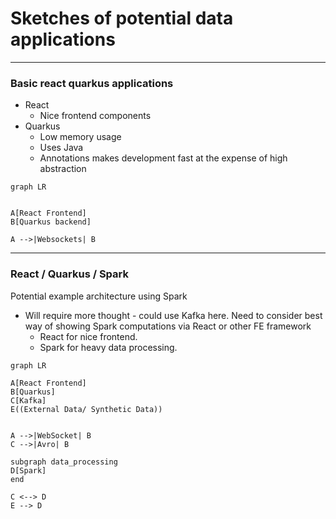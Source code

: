 # Sketches of potential data applications

---

### Basic react quarkus applications

- React
    - Nice frontend components
- Quarkus
  - Low memory usage
  - Uses Java
  - Annotations makes development fast at the expense of high abstraction

```mermaid
graph LR


A[React Frontend]
B[Quarkus backend]

A -->|Websockets| B

```

---

### React / Quarkus / Spark

Potential example architecture using Spark

- Will require more thought - could use Kafka here. Need to consider best way of showing Spark computations via React or other FE framework
  - React for nice frontend.
  - Spark for heavy data processing.

```mermaid
graph LR

A[React Frontend]
B[Quarkus]
C[Kafka]
E((External Data/ Synthetic Data))


A -->|WebSocket| B
C -->|Avro| B

subgraph data_processing 
D[Spark]
end

C <--> D
E --> D


```